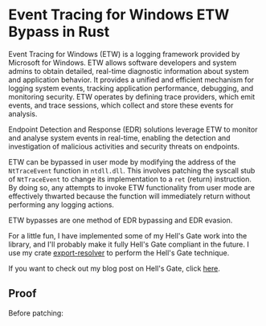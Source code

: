 # Event Tracing for Windows ETW Bypass in Rust

Event Tracing for Windows (ETW) is a logging framework provided by Microsoft for Windows. 
ETW allows software developers and system admins to obtain detailed, real-time 
diagnostic information about system and application behavior. It provides a unified and efficient mechanism 
for logging system events, tracking application performance, debugging, and monitoring security. ETW operates 
by defining trace providers, which emit events, and trace sessions, which collect and store these events for 
analysis. 

Endpoint Detection and Response (EDR) solutions leverage ETW to monitor and analyse system events in 
real-time, enabling the detection and investigation of malicious activities and security threats 
on endpoints.

ETW can be bypassed in user mode by modifying the address of the `NtTraceEvent` 
function in `ntdll.dll`. This involves patching the syscall stub of `NtTraceEvent` to change its implementation 
to a `ret` (return) instruction. By doing so, any attempts to invoke ETW functionality from user mode are 
effectively thwarted because the function will immediately return without performing any logging actions.

ETW bypasses are one method of EDR bypassing and EDR evasion.

For a little fun, I have implemented some of my Hell's Gate work into the library, and I'll probably 
make it fully Hell's Gate compliant in the future. I use my crate 
[export-resolver](https://crates.io/crates/export-resolver) to perform the Hell's Gate technique.

If you want to check out my blog post on Hell's Gate, click 
[here](https://fluxsec.red/rust-edr-evasion-hells-gate).

## Proof

Before patching:

